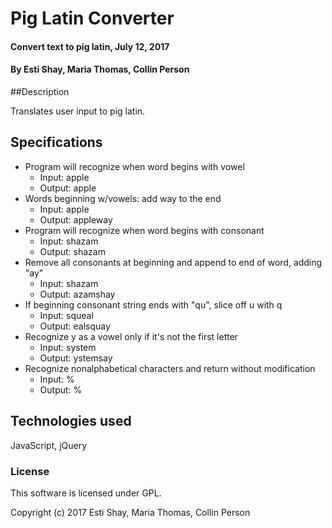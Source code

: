 # Pig Latin Converter

#### Convert text to pig latin, July 12, 2017

#### By Esti Shay, Maria Thomas, Collin Person

##Description

Translates user input to pig latin.

## Specifications

* Program will recognize when word begins with vowel
  * Input: apple
  * Output: apple
* Words beginning w/vowels: add way to the end
  * Input: apple
  * Output: appleway
* Program will recognize when word begins with consonant
  * Input: shazam
  * Output: shazam
* Remove all consonants at beginning and append to end of word, adding "ay"
  * Input: shazam
  * Output: azamshay
* If beginning consonant string ends with "qu", slice off u with q
  * Input: squeal
  * Output: ealsquay
* Recognize y as a vowel only if it's not the first letter
  * Input: system
  * Output: ystemsay
* Recognize nonalphabetical characters and return without modification
  * Input: %
  * Output: %

## Technologies used
JavaScript, jQuery

### License

This software is licensed under GPL.

Copyright (c) 2017 Esti Shay, Maria Thomas, Collin Person
